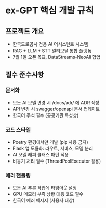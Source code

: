 # ex-GPT 핵심 개발 규칙

## 프로젝트 개요
- 한국도로공사 전용 AI 어시스턴트 시스템
- RAG + LLM + STT 멀티모달 통합 플랫폼
- 7월 1일 오픈 목표, DataStreams-NeoAli 협업

## 필수 준수사항
### 문서화
- 모든 AI 모델 변경 시 /docs/adr/ 에 ADR 작성
- API 변경 시 swagger/openapi 문서 업데이트
- 한국어 주석 필수 (공공기관 특성상)

### 코드 스타일
- Poetry 환경에서만 개발 (pip 사용 금지)
- Flask 앱 모듈화: 라우트, 서비스, 모델 분리
- AI 모델 래퍼 클래스 패턴 적용
- 비동기 처리 필수 (ThreadPoolExecutor 활용)

### 에러 핸들링
- 모든 AI 추론 작업에 타임아웃 설정
- GPU 메모리 부족 상황 대응 코드 필수
- 한국어 에러 메시지 (사용자 대상)
